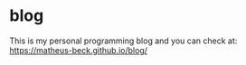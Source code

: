 # blog
This is my personal programming blog and you can check at: https://matheus-beck.github.io/blog/
